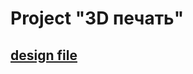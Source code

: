 # Project "3D печать"
## <a href="https://www.figma.com/file/jpjXMi0LmQc1G4eSKmx7ER/3D-%D0%BF%D0%B5%D1%87%D0%B0%D1%82%D1%8C?node-id=56%3A2400">design file</a>
